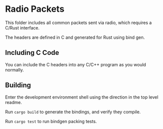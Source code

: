 # Radio Packets

This folder includes all common packets sent via radio, which requires a C/Rust interface.

The headers are defined in C and generated for Rust using bind gen.

## Including C Code

You can include the C headers into any C/C++ program as you would normally.


## Building

Enter the development environment shell using the direction in the top level readme.

Run `cargo build` to generate the bindings, and verify they compile.

Run `cargo test` to run bindgen packing tests.


